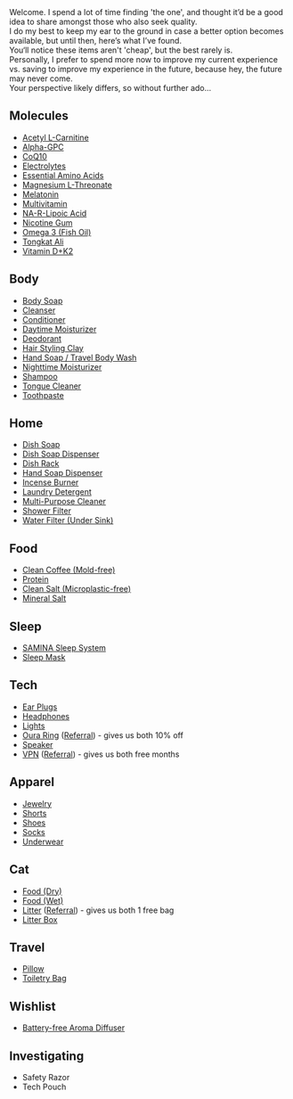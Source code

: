 <section id="main_welcome">
Welcome. I spend a lot of time finding 'the one', and thought it’d be a good idea to share amongst those who also seek quality.<br>
I do my best to keep my ear to the ground in case a better option becomes available, but until then, here’s what I’ve found.<br>
You‘ll notice these items aren't 'cheap', but the best rarely is.<br>
Personally, I prefer to spend more now to improve my current experience vs. saving to improve my experience in the future, because hey, the future may never come.<br>
Your perspective likely differs, so without further ado...<br>
</section>

<section id="main_content">

## Molecules

- [Acetyl L-Carnitine](https://nootropicsdepot.com/acetyl-l-carnitine-hcl-alcar-capsules-500mg/)
- [Alpha-GPC](https://nootropicsdepot.com/alpha-gpc-150mg-capsules/)
- [CoQ10](https://nootropicsdepot.com/coqsol-cf-coenzyme-q10-softgel-capsules-100mg-coq10/)
- [Electrolytes](https://drinklmnt.com)
- [Essential Amino Acids](https://www.getkion.com/products/aminos-capsule)
- [Magnesium L-Threonate](https://www.livemomentous.com/products/magnesium-threonate?selling_plan=904790199)
- [Melatonin](https://shop.bulletproof.com/products/sleep-mode-60-count)
- [Multivitamin](https://www.livemomentous.com/products/essential-multivitamin?selling_plan=902922423)
- [NA-R-Lipoic Acid](https://nootropicsdepot.com/na-r-ala-stabilized-r-lipoic-acid-narala-capsules-125mg/)
- [Nicotine Gum](https://lucy.co/products/gum?selling_plan=711655610)
- [Omega 3 (Fish Oil)](https://www.livemomentous.com/products/omega-3?selling_plan=903807159)
- [Tongkat Ali](https://www.livemomentous.com/products/tongkat)
- [Vitamin D+K2](https://www.thorne.com/products/dp/vitamin-d-k2-liquid)

## Body

- [Body Soap](https://www.drbronner.com/products/baby-unscented-pure-castile-bar-soap)
- [Cleanser](https://alitura.com/collections/all/products/alitura-pearl-cleanser)
- [Conditioner](https://livinglibations.com/products/shine-on-hair-conditioner-dlvrr?variant=42980597235850)
- [Daytime Moisturizer](https://alitura.com/collections/all/products/alitura-gold-serum)
- [Deodorant](https://livinglibations.com/products/underarm-charm-creme-deodorant-maverick-dlvrr?_pos=5&_sid=99f30a105&_ss=r)
- [Hair Styling Clay](https://www.morrismotley.com/products/matte-styling-balm)
- [Hand Soap / Travel Body Wash](https://www.drbronner.com/products/baby-unscented-pure-castile-liquid-soap)
- [Nighttime Moisturizer](https://alitura.com/collections/all/products/the-alitura-night-cream)
- [Shampoo](https://livinglibations.com/products/seabuckthorn-shampoo-dlvrr?variant=42980597072010)
- [Tongue Cleaner](https://wellnesse.com/products/tongue-scraper?srsltid=AfmBOoqxAe6e1Clt3SPqYG4zQhUJMHzvaO3M6buFmKE9UPXO7LPUKXR1)
- [Toothpaste](https://bitetoothpastebits.com/products/fluoride-free-toothpaste-4oz?variant=41196936691817&selling_plan=1177124969)

## Home

- [Dish Soap](https://www.mrsmeyers.com/product/dish/dish-soap/liquid-dish-soap-refill-lemon-verbena/)
- [Dish Soap Dispenser](https://www.simplehuman.com/products/rechargeable-sensor-pump-9-fl-oz?variant=43422388945027)
- [Dish Rack](https://www.simplehuman.com/products/compact-steel-frame-dishrack?variant=34278115868803)
- [Hand Soap Dispenser](https://a.co/d/5TPRQz4)
- [Incense Burner](https://kinobjects.com/collections/incense-burners-holders)
- [Laundry Detergent](https://www.mrsmeyers.com/product/laundry/laundry-detergent/liquid-laundry-detergent-lemon-verbena/)
- [Multi-Purpose Cleaner](https://www.grove.co/catalog/product/all-purpose-cleaner-concentrate/?v=7000&attrpg=catalog&attrsrc=22&attrpos=2)
- [Shower Filter](https://www.aquasana.com/shower-head-water-filters/white-shower-wand-100236226.html)
- [Water Filter (Under Sink)](https://www.aquasana.com/under-sink-water-filters/claryum-direct-connect-100329886.html)

## Food

- [Clean Coffee (Mold-free)](https://shop.bulletproof.com/products/coffee-the-original-ground-12oz)
- [Protein](https://proteinfactory.com/product/nz-7000-whey-protein-5lb/)
- [Clean Salt (Microplastic-free)](https://oryxdesertsalt.com/product/oryx-desert-salt-100g/)
- [Mineral Salt](https://celticseasalt.com/original-salts/light-grey/)

## Sleep

- [SAMINA Sleep System](https://saminasleep.com/samina-healthy-sleep-system/)
- [Sleep Mask](https://mantasleep.com/products/manta-sleep-mask?nbt=nb:adwords:g:1455229392:60240945087:663472774026&nb_adtype=&nb_kwd=manta%20sleep%20mask&nb_ti=kwd-307402524941&nb_mi=&nb_pc=&nb_pi=&nb_ppi=&nb_placement=&nb_si=%7Bsourceid%7D&nb_li_ms=&nb_lp_ms=&nb_fii=&nb_ap=&nb_mt=e&tw_source=google&tw_adid=663472774026&tw_campaign=1455229392&gad_source=1&gbraid=0AAAAADNBlq6g9pvzpKSA1lp1jt4AzJJ1O&gclid=CjwKCAjw7s20BhBFEiwABVIMrT0gHQ1Kf9e5lL7WjkVZD8zgnhXbLa-Sn7GpLaVJeJDon906cvTw_BoCNpUQAvD_BwE)

## Tech

- [Ear Plugs](https://jhaudio.com/accessories/JHA-FLTR-PLUG)
- [Headphones](https://www.apple.com/shop/buy-airpods/airpods-pro-2?fnode=5862bdad5427e2eb7dfe69207d14aacbfb83872c9257f0356cdc9de5b21ddbe0a3d8e22ad371588594b43b9f0c8ee1ed85932b581a36eb694306933e8e7221c9f77f27bc8875f71b560d0dc587cd3dc3c3ed92c14d11083bf84d6779bce7993ad731bf0aa16060a0fef2aa7d2af9b92467737f50f77c9e7f1fa55dc9b188d4b1&fs=f%3Dapple-overear-sport%26fh%3D47d1%2B3214%2B45aa%2B45ab)
- [Lights](https://www.philips-hue.com/en-us?--&gad_source=1&gbraid=0AAAAAqwUBERQDVV7KU_QeXr4jHnQeb0uc&gclid=CjwKCAjw4ri0BhAvEiwA8oo6F_Cua-Fx585UZy4Nx528UF_IrQQ-BLa7Ustg4pn4Fmk2aOIfH9cF5RoCkxoQAvD_BwE&gclsrc=aw.ds)
- [Oura Ring](https://ouraring.com) ([Referral](https://ouraring.com/product/rings/oura-ring-4/silver?utm_source=user&utm_medium=iac_raf&utm_type=alwayson-cvr&utm_campaign=2025RAF&utm_variant=2025_raf_dec_gen3)) - gives us both 10% off
- [Speaker](https://www.apple.com/shop/buy-homepod/homepod)
- [VPN](https://nordvpn.com) ([Referral](https://refer-nordvpn.com/cWkAEwRqLUZ)) - gives us both free months

## Apparel

- [Jewelry](https://www.vitalydesign.com)
- [Shorts](https://shop.lululemon.com/p/men-shorts/Pace-Breaker-Linerless-Short-5-Update/_/prod11400116?color=66033)
- [Shoes](https://www.aliexpress.us/item/2255800829530233.html?spm=a2g0o.order_list.order_list_main.10.228e1802z2PN6F&gatewayAdapt=glo2usa4itemAdapt)
- [Socks](https://shop.lululemon.com/p/men-socks/Power-Stride-No-Show-Performaheel-M-MD/_/prod11720684?color=5752)
- [Underwear](https://www.icebreaker.com/en-us/packs/merino-anatomica-boxers-with-fly-3-pack/0A56PAU2.html?dwvar_0A56PAU2_color=001&dwvar_0A56PAU2_US=in_line)

## Cat

- [Food (Dry)](https://us.ziwipets.com/products/air-dried-chicken-recipe-for-cats?variant=4459957161194)
- [Food (Wet)](https://www.weruva.com/collections/cats-in-the-kitchen/products/la-isla-bonita-cat-can?variant=44397716242706)
- [Litter](https://www.tuftandpaw.com/products/really-great-cat-litter?variant=39411123912777) ([Referral](https://www.tuftandpaw.com/?referral_code=53rNz8fWve86b9b)) - gives us both 1 free bag
- [Litter Box](https://www.tuftandpaw.com/collections/all/products/cove-litter-box-full?variant=4027796756896)

## Travel

- [Pillow](https://plutopillow.com/products/pod)
- [Toiletry Bag](https://www.peakdesign.com/products/wash-pouch?Size=Regular&Color=Black)

## Wishlist

- [Battery-free Aroma Diffuser](https://shop.yankodesign.com/collections/all/products/battery-free-aroma-diffuser)

## Investigating

- Safety Razor
- Tech Pouch

</section>